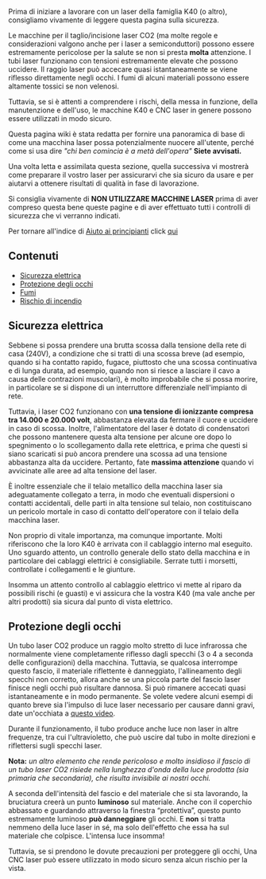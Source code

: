 Prima di iniziare a lavorare con un laser della famiglia K40 (o altro), consigliamo vivamente di leggere questa pagina sulla sicurezza.

Le macchine per il taglio/incisione laser CO2 (ma molte regole e considerazioni valgono anche per i laser a semiconduttori) possono essere estremamente pericolose per la salute se non si presta **molta** attenzione. I tubi laser funzionano con tensioni estremamente elevate che possono uccidere. Il raggio laser può accecare quasi istantaneamente se viene riflesso direttamente negli occhi. I fumi di alcuni materiali possono essere altamente tossici se non velenosi.

Tuttavia, se si è attenti a comprendere i rischi, della messa in funzione, della manutenzione e dell'uso, le macchine K40 e CNC laser in genere possono essere utilizzati in modo sicuro.

Questa pagina wiki è stata redatta per fornire una panoramica di base di come una macchina laser possa potenzialmente nuocere all'utente, perché come si usa dire _"chi ben comincia è a metà dell'opera"_ **Siete avvisati.**

Una volta letta e assimilata questa sezione, quella successiva vi mostrerà come preparare il vostro laser per assicurarvi che sia sicuro da usare e per aiutarvi a ottenere risultati di qualità in fase di lavorazione.

Si consiglia vivamente di **NON UTILIZZARE MACCHINE LASER** prima di aver compreso questa bene queste pagine e di aver effettuato tutti i controlli di sicurezza che vi verranno indicati.

Per tornare all'indice di [Aiuto ai principianti](./Principianti:-0.-Index) click [qui](./Principianti:-0.-Index)

## Contenuti
* [Sicurezza elettrica](#sicurezza-elettrica)
* [Protezione degli occhi](#Protezione-degli-occhi)
* [Fumi](#fumi)
* [Rischio di incendio](#rischio-di-incendio)

## Sicurezza elettrica
Sebbene si possa prendere una brutta scossa dalla tensione della rete di casa (240V), a condizione che si tratti di una scossa breve (ad esempio, quando si ha contatto rapido, fugace, piuttosto che una scossa continuativa e di lunga durata, ad esempio, quando non si riesce a lasciare il cavo a causa delle contrazioni muscolari), è molto improbabile che si possa morire, in particolare se si dispone di un interruttore differenziale nell'impianto di rete.

Tuttavia, i laser CO2 funzionano con **una tensione di ionizzante compresa tra 14.000 e 20.000 volt**, abbastanza elevata da fermare il cuore e uccidere in caso di scossa. Inoltre, l'alimentatore del laser è dotato di condensatori che possono mantenere questa alta tensione per alcune ore dopo lo spegnimento o lo scollegamento dalla rete elettrica, e prima che questi si siano scaricati si può ancora prendere una scossa ad una tensione abbastanza alta da uccidere. Pertanto, fate **massima attenzione** quando vi avvicinate alle aree ad alta tensione del laser.

È inoltre essenziale che il telaio metallico della macchina laser sia adeguatamente collegato a terra, in modo che eventuali dispersioni o contatti accidentali, delle parti in alta tensione sul telaio, non costituiscano un pericolo mortale in caso di contatto dell'operatore con il telaio della macchina laser.

Non proprio di vitale importanza, ma comunque importante. Molti riferiscono che la loro K40 è arrivata con il cablaggio interno mal eseguito. Uno sguardo attento, un controllo generale dello stato della macchina e in particolare dei cablaggi elettrici è consigliabile. Serrate tutti i morsetti, controllate i collegamenti e le giunture.

Insomma un attento controllo al cablaggio elettrico vi mette al riparo da possibili rischi (e guasti) e vi assicura che la vostra K40 (ma vale anche per altri prodotti) sia sicura dal punto di vista elettrico.

## Protezione degli occhi
Un tubo laser CO2 produce un raggio molto stretto di luce infrarossa che normalmente viene completamente riflesso dagli specchi (3 o 4 a seconda delle configurazioni) della macchina. Tuttavia, se qualcosa interrompe questo fascio, il materiale riflettente è danneggiato, l'allineamento degli specchi non corretto, allora anche se una piccola parte del fascio laser finisce negli occhi può risultare dannosa. Si può rimanere accecati quasi istantaneamente e in modo permanente. Se volete vedere alcuni esempi di quanto breve sia l'impulso di luce laser necessario per causare danni gravi, date un'occhiata a [questo video](https://www.youtube.com/watch?v=-wXApAAh8xA).

Durante il funzionamento, il tubo produce anche luce non laser in altre frequenze, tra cui l'ultravioletto, che può uscire dal tubo in molte direzioni e riflettersi sugli specchi laser.

**Nota:** _un altro elemento che rende pericoloso e molto insidioso il fascio di un tubo laser CO2 risiede nella lunghezza d'onda della luce prodotta (sia primaria che secondaria), che risulta invisibile ai nostri occhi._

A seconda dell'intensità del fascio e del materiale che si sta lavorando, la bruciatura creerà un punto **luminoso** sul materiale. Anche con il coperchio abbassato e guardando attraverso la finestra “protettiva”, questo punto estremamente luminoso **può danneggiare** gli occhi. E **non** si tratta nemmeno della luce laser in sé, ma solo dell'effetto che essa ha sul materiale che colpisce. L'intensa luce insomma! 

Tuttavia, se si prendono le dovute precauzioni per proteggere gli occhi, Una CNC laser può essere utilizzato in modo sicuro senza alcun rischio per la vista.